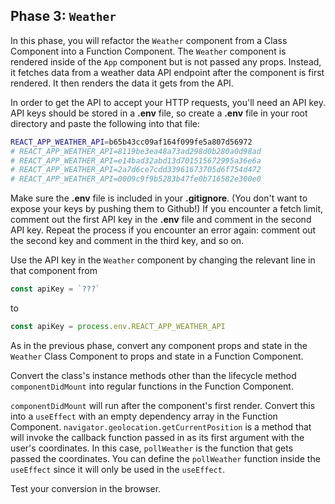 ## Phase 3: `Weather`

In this phase, you will refactor the `Weather` component from a Class Component
into a Function Component. The `Weather` component is rendered inside of the
`App` component but is not passed any props. Instead, it fetches data from a
weather data API endpoint after the component is first rendered. It then renders
the data it gets from the API.

In order to get the API to accept your HTTP requests, you'll need an API key.
API keys should be stored in a __.env__ file, so create a __.env__ file in your
root directory and paste the following into that file:

```sh
REACT_APP_WEATHER_API=b65b43cc09af164f099fe5a807d56972
# REACT_APP_WEATHER_API=8119be3ea48a73ad298d0b280a0d98ad
# REACT_APP_WEATHER_API=e14bad32abd13d701515672995a36e6a
# REACT_APP_WEATHER_API=2a7d6ce7cdd33961673705d6f754d472
# REACT_APP_WEATHER_API=0009c9f9b5283b47fe0b716582e300e0
```

Make sure the __.env__ file is included in your __.gitignore__. (You don't want
to expose your keys by pushing them to Github!) If you encounter a fetch limit,
comment out the first API key in the __.env__ file and comment in the second API
key. Repeat the process if you encounter an error again: comment out the second
key and comment in the third key, and so on.

Use the API key in the `Weather` component by changing the relevant line in that
component from

```js
const apiKey = `???`
```

to

```js
const apiKey = process.env.REACT_APP_WEATHER_API
```

As in the previous phase, convert any component props and state in the
`Weather` Class Component to props and state in a Function Component.

Convert the class's instance methods other than the lifecycle method
`componentDidMount` into regular functions in the Function Component.

`componentDidMount` will run after the component's first render. Convert
this into a `useEffect` with an empty dependency array in the Function
Component. `navigator.geolocation.getCurrentPosition` is a method that will
invoke the callback function passed in as its first argument with the user's
coordinates. In this case, `pollWeather` is the function that gets passed the
coordinates. You can define the `pollWeather` function inside the `useEffect`
since it will only be used in the `useEffect`.

Test your conversion in the browser.

[http://localhost:3000]: http://localhost:3000
[useRef]: https://reactjs.org/docs/hooks-reference.html#useref
